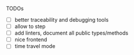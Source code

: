 TODOs

- [ ] better traceability and debugging tools
- [ ] allow to step
- [ ] add linters, document all public types/methods
- [ ] nice frontend
- [ ] time travel mode
